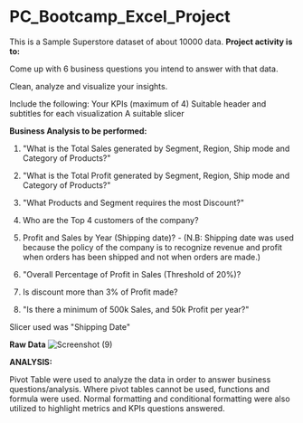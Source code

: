 # PC_Bootcamp_Excel_Project

This is a Sample Superstore dataset of about 10000 data.
**Project activity is to:**

Come up with 6 business questions you intend to answer with that data.

Clean, analyze and visualize your insights.

Include the following:
Your KPIs (maximum of 4)
Suitable header and subtitles for each visualization
A suitable slicer


**Business Analysis to be performed:**
1. "What is the Total Sales generated by Segment, Region, Ship mode and Category of Products?"

2. "What is the Total Profit generated by Segment, Region, Ship mode and Category of Products?"

3. "What Products and Segment requires the most Discount?"

4. Who are the Top 4 customers of the company?

5. Profit and Sales by Year (Shipping date)? - (N.B: Shipping date was used because the policy of the company is to recognize revenue and profit when orders has been shipped and not when orders are made.)

6. "Overall Percentage of Profit in Sales (Threshold of 20%)?

7. Is discount more than 3% of Profit made?

8. "Is there a minimum of 500k Sales, and 50k Profit per year?"


Slicer used was "Shipping Date"


**Raw Data**
![Screenshot (9)](https://github.com/Rola-emiola/PC_Bootcamp_Excel_Project/assets/140798147/88be33f1-049a-4082-83c3-6e6057ec347d)


**ANALYSIS:**

Pivot Table were used to analyze the data in order to answer business questions/analysis. Where pivot tables cannot be used, functions and formula were used. Normal formatting and conditional formatting were also utilized to highlight metrics and KPIs questions answered.


